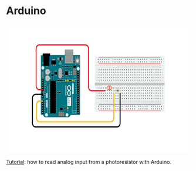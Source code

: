 # Arduino

<img src="/arduino/circuit_arduino_photoresistor.png" alt="Circuit diagram" title="Circuit diagram" height="350"/>

[Tutorial](https://docs.arduino.cc/built-in-examples/analog/AnalogInput/): how to read analog input from a photoresistor with Arduino.